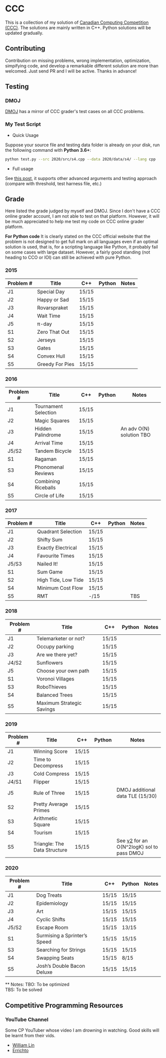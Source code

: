 # CCC

This is a collection of my solution of [Canadian Computing Competition (CCC)](https://cemc.uwaterloo.ca/contests/computing.html).
The solutions are mainly written in C++. Python solutions will be updated gradually.

## Contributing

Contribution on missing problems, wrong implementation, optimization, simpifying code, and develop a remarkable different solution are more than welcomed. Just send PR and I will be active.
Thanks in advance!

## Testing

### DMOJ

[DMOJ](https://dmoj.ca/problems/?search=CCC) has a mirror of CCC grader's test cases on all CCC problems.

### My Test Script

- Quick Usage

Suppose your source file and testing data folder is already on your disk, run the following command with **Python 3.6+**:

```bash
python test.py --src 2020/src/s4.cpp --data 2020/data/s4/ --lang cpp
```

- Full usage

See [this post](https://github.com/Kytabyte/CCC/blob/master/test.md), it supports other advanced arguments and testing approach (compare with threshold, test harness file, etc.)

## Grade

Here listed the grade judged by myself and DMOJ. Since I don't have a CCC online grader account, I am not able to test on that platform. However, it will be much appreciated to help me test my code on CCC online grader platform.

**For Python code** It is clearly stated on the CCC official website that the problem is not designed to get full mark on all languages
even if an optimal solution is used, that is, for a scripting language like Python, it probably fail on some cases with large dataset.
However, a fairly good standing (not heading to CCO or IOI) can still be achieved with pure Python.

### 2015

| Problem # | Title                     | C++      | Python | Notes |
| --------- | ------------------------- | -------- | ------ | ----- |
| J1        | Special Day               | 15/15    |        |       |
| J2        | Happy or Sad              | 15/15    |        |       |
| J3        | Rovarspraket              | 15/15    |        |       |
| J4        | Wait Time                 | 15/15    |        |       |
| J5        | π-day                     | 15/15    |        |       |
| S1        | Zero That Out             | 15/15    |        |       |
| S2        | Jerseys                   | 15/15    |        |       |
| S3        | Gates                     | 15/15    |        |       |
| S4        | Convex Hull               | 15/15    |        |       |
| S5        | Greedy For Pies           | 15/15    |        |       |

### 2016

| Problem # | Title                     | C++      | Python | Notes |
| --------- | ------------------------- | -------- | ------ | ----- |
| J1        | Tournament Selection      | 15/15    |        |       |
| J2        | Magic Squares             | 15/15    |        |       |
| J3        | Hidden Palindrome         | 15/15    |        | An adv O(N) solution TBO      |
| J4        | Arrival Time              | 15/15    |        |       |
| J5/S2     | Tandem Bicycle            | 15/15    |        |       |
| S1        | Ragaman                   | 15/15    |        |       |
| S3        | Phonomenal Reviews        | 15/15    |        |       |
| S4        | Combining Riceballs       | 15/15    |        |       |
| S5        | Circle of Life            | 15/15    |        |       |

### 2017

| Problem # | Title                     | C++      | Python | Notes |
| --------- | ------------------------- | -------- | ------ | ----- |
| J1        | Quadrant Selection        | 15/15    |        |       |
| J2        | Shifty Sum                | 15/15    |        |       |
| J3        | Exactly Electrical        | 15/15    |        |       |
| J4        | Favourite Times           | 15/15    |        |       |
| J5/S3     | Nailed It!                | 15/15    |        |       |
| S1        | Sum Game                  | 15/15    |        |       |
| S2        | High Tide, Low Tide       | 15/15    |        |       |
| S4        | Minimum Cost Flow         | 15/15    |        |       |
| S5        | RMT                       | -/15     |        | TBS   |

### 2018

| Problem # | Title                     | C++      | Python | Notes |
| --------- | ------------------------- | -------- | ------ | ----- |
| J1        | Telemarketer or not?      | 15/15    |        |       |
| J2        | Occupy parking            | 15/15    |        |       |
| J3        | Are we there yet?         | 15/15    |        |       |
| J4/S2     | Sunflowers                | 15/15    |        |       |
| J5        | Choose your own path      | 15/15    |        |       |
| S1        | Voronoi Villages          | 15/15    |        |       |
| S3        | RoboThieves               | 15/15    |        |       |
| S4        | Balanced Trees            | 15/15    |        |       |
| S5        | Maximum Strategic Savings | 15/15    |        |       |

### 2019

| Problem # | Title                         | C++      | Python | Notes |
| --------- | ----------------------------- | -------- | ------ | ----- |
| J1        | Winning Score                 | 15/15    |        |       |
| J2        | Time to Decompress            | 15/15    |        |       |
| J3        | Cold Compress                 | 15/15    |        |       |
| J4/S1     | Flipper                       | 15/15    |        |       |
| J5        | Rule of Three                 | 15/15    |        | DMOJ additional data TLE (15/30) |
| S2        | Pretty Average Primes         | 15/15    |        |       |
| S3        | Arithmetic Square             | 15/15    |        |       |
| S4        | Tourism                       | 15/15    |        |       |
| S5        | Triangle: The Data Structure  | 15/15    |        | See [v2](https://github.com/Kytabyte/CCC/blob/master/2019/src/s5_v2.cpp) for an O(N^2logK) sol to pass DMOJ      |

### 2020

| Problem # | Title                         | C++      | Python | Notes |
| --------- | ----------------------------- | -------- | ------ | ----- |
| J1        | Dog Treats                    | 15/15    |  15/15 |       |
| J2        | Epidemiology                  | 15/15    |  15/15 |       |
| J3        | Art                           | 15/15    |  15/15 |       |
| J4        | Cyclic Shifts                 | 15/15    |  15/15 |       |
| J5/S2     | Escape Room                   | 15/15    |  13/15 |       |
| S1        | Surmising a Sprinter’s Speed  | 15/15    |  15/15 |       |
| S3        | Searching for Strings         | 15/15    |  15/15 |       |
| S4        | Swapping Seats                | 15/15    |  8/15  |       |
| S5        | Josh’s Double Bacon Deluxe    | 15/15    |  15/15 |       |

** Notes:
TBO: To be optimized  
TBS: To be solved

## Competitive Programming Resources

### YouTube Channel

Some CP YouTuber whose video I am drowning in watching. Good skills will be learnt from their vids.

- [William Lin](https://www.youtube.com/channel/UCKuDLsO0Wwef53qdHPjbU2Q)
- [Errichto](https://www.youtube.com/channel/UCBr_Fu6q9iHYQCh13jmpbrg)

